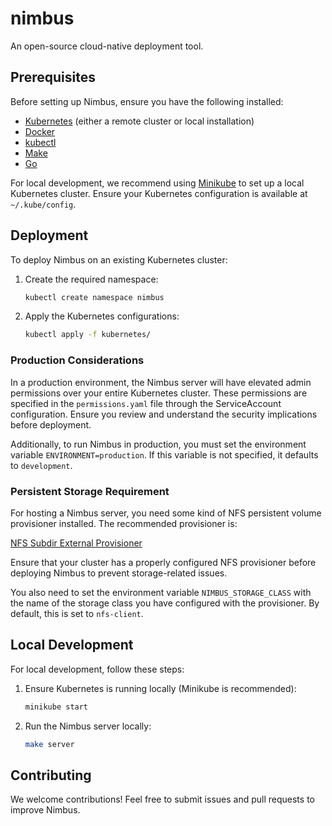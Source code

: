 # nimbus

An open-source cloud-native deployment tool.

## Prerequisites

Before setting up Nimbus, ensure you have the following installed:
- [Kubernetes](https://kubernetes.io/docs/setup/) (either a remote cluster or local installation)
- [Docker](https://docs.docker.com/get-docker/)
- [kubectl](https://kubernetes.io/docs/tasks/tools/)
- [Make](https://www.gnu.org/software/make/)
- [Go](https://go.dev/doc/install)

For local development, we recommend using [Minikube](https://minikube.sigs.k8s.io/docs/) to set up a local Kubernetes cluster. Ensure your Kubernetes configuration is available at `~/.kube/config`.

## Deployment

To deploy Nimbus on an existing Kubernetes cluster:

1. Create the required namespace:
   ```sh
   kubectl create namespace nimbus
   ```
2. Apply the Kubernetes configurations:
   ```sh
   kubectl apply -f kubernetes/
   ```

### Production Considerations

In a production environment, the Nimbus server will have elevated admin permissions over your entire Kubernetes cluster. These permissions are specified in the `permissions.yaml` file through the ServiceAccount configuration. Ensure you review and understand the security implications before deployment.

Additionally, to run Nimbus in production, you must set the environment variable `ENVIRONMENT=production`. If this variable is not specified, it defaults to `development`.

### Persistent Storage Requirement

For hosting a Nimbus server, you need some kind of NFS persistent volume provisioner installed. The recommended provisioner is:

[NFS Subdir External Provisioner](https://github.com/kubernetes-sigs/nfs-subdir-external-provisioner)

Ensure that your cluster has a properly configured NFS provisioner before deploying Nimbus to prevent storage-related issues.

You also need to set the environment variable `NIMBUS_STORAGE_CLASS` with the name of the storage class you have configured with the provisioner. By default, this is set to `nfs-client`.

## Local Development

For local development, follow these steps:

1. Ensure Kubernetes is running locally (Minikube is recommended):
   ```sh
   minikube start
   ```
2. Run the Nimbus server locally:
   ```sh
   make server
   ```

## Contributing

We welcome contributions! Feel free to submit issues and pull requests to improve Nimbus.
